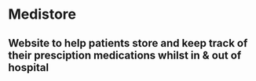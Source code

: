 # Medistore

## Website to help patients store and keep track of their presciption medications whilst in & out of hospital